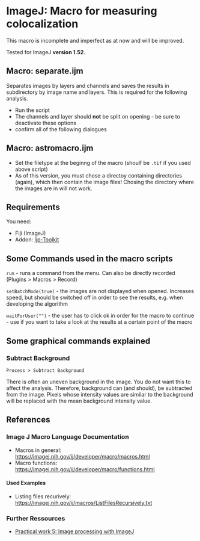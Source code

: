 # ImageJ: Macro for measuring colocalization

This macro is incomplete and imperfect as at now and will be improved.

Tested for ImageJ **version 1.52**.

## Macro: separate.ijm

Separates images by layers and channels and saves the results in subdirectory by image name and layers. This is required for the following analysis.

* Run the script
* The channels and layer should **not** be split on opening - be sure to deactivate these options
* confirm all of the following dialogues

## Macro: astromacro.ijm

* Set the filetype at the beginng of the macro (shoulf be ``.tif`` if you used above script)
* As of this version, you must chose a directoy containing directories (again), which then contain the image files! Chosing the directory where the images are in will not work.


## Requirements

You need:

* Fiji (ImageJ)
* Addon: [Ijp-Toolkit](https://github.com/ij-plugins/ijp-toolkit/wiki/Fiji-Managed-Installation)

## Some Commands used in the macro scripts

``run`` - runs a command from the menu. Can also be directly recorded (Plugins > Macros > Record)

``setBatchMode(true)`` - the images are not displayed when opened. Increases speed, but should be switched off in order to see the results, e.g. when developing the algorithm

``waitForUser("")`` - the user has to click ok in order for the macro to continue - use if you want to take a look at the results at a certain point of the macro

## Some graphical commands explained

### Subtract Background
```
Process > Subtract Background
```
There is often an uneven background in the image. You do not want this to affect the analysis. Therefore, background can (and should), be subtracted from the image. Pixels whose intensity values are similar to the background will be
replaced with the mean background intensity value.




## References

### Image J Macro Language Documentation

* Macros in general: https://imagej.nih.gov/ij/developer/macro/macros.html
* Macro functions: https://imagej.nih.gov/ij/developer/macro/functions.html

#### Used Examples

* Listing files recurively: https://imagej.nih.gov/ij/macros/ListFilesRecursively.txt

### Further Ressources

* [Practical work 5: Image processing with ImageJ](https://www.cs.helsinki.fi/bioinformatiikka/mbi/courses/07-08/mt/imaging/practical5.pdf)
